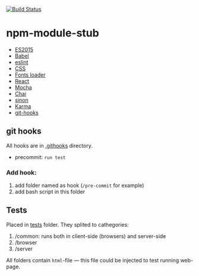 [![Build Status](https://travis-ci.org/alexbaumgertner/npm-module-stub.svg?branch=master)](https://travis-ci.org/alexbaumgertner/npm-module-stub)
# npm-module-stub

* [ES2015](http://www.ecma-international.org/ecma-262/6.0/)
* [Babel](http://babeljs.io)
* [eslint](http://eslint.org)
* [CSS](https://github.com/webpack/extract-text-webpack-plugin)
* [Fonts loader](https://github.com/webpack/file-loader)
* [React](https://facebook.github.io/react/)
* [Mocha](http://mochajs.org)
* [Chai](http://chaijs.com)
* [sinon](http://sinonjs.org)
* [Karma](http://karma-runner.github.io)
* [git-hooks](https://www.npmjs.com/package/git-hooks)



## git hooks

All hooks are in [.githooks](./.githooks) directory.

- precommit: `run test`

### Add hook: 

1. add folder named as hook (`/pre-commit` for example)
2. add bash script in this folder



## Tests

Placed in [tests](./tests) folder. They splited to cathegories:

1. /common: runs both in client-side (browsers) and server-side
2. /browser
3. /server

All folders contain `html`-file — this file could be injected to test running web-page.